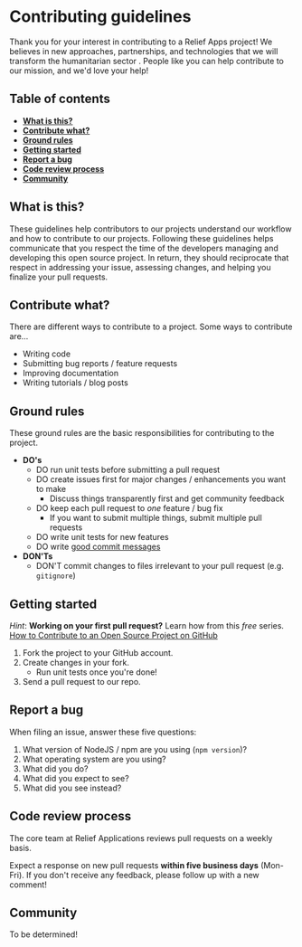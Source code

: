 Contributing guidelines
================================

Thank you for your interest in contributing to a Relief Apps project! We believes
in new approaches, partnerships, and technologies that we will transform the humanitarian sector . People like you can
help contribute to our mission, and we'd love your help!


## Table of contents

* **[What is this?](https://github.com/ReliefApplications/bms_front/blob/dev/CONTRIBUTING.md#what-is-this)**
* **[Contribute what?](https://github.com/ReliefApplications/bms_front/blob/dev/CONTRIBUTING.md#contribute-what)**
* **[Ground rules](https://github.com/ReliefApplications/bms_front/blob/dev/CONTRIBUTING.md#ground-rules)**
* **[Getting started](https://github.com/ReliefApplications/bms_front/blob/dev/CONTRIBUTING.md#getting-started)**
* **[Report a bug](https://github.com/ReliefApplications/bms_front/blob/dev/CONTRIBUTING.md#report-a-bug)**
* **[Code review process](https://github.com/ReliefApplications/bms_front/blob/dev/CONTRIBUTING.md#code-review-process)**
* **[Community](https://github.com/ReliefApplications/bms_front/blob/dev/CONTRIBUTING.md#community)**


## What is this?

These guidelines help contributors to our projects understand our workflow and
how to contribute to our projects. Following these guidelines helps communicate
that you respect the time of the developers managing and developing this open
source project. In return, they should reciprocate that respect in addressing
your issue, assessing changes, and helping you finalize your pull requests.


## Contribute what?

There are different ways to contribute to a project. Some ways to contribute
are…

* Writing code
* Submitting bug reports / feature requests
* Improving documentation
* Writing tutorials / blog posts


## Ground rules

These ground rules are the basic responsibilities for contributing to the
project.

* **DO's**
    * DO run unit tests before submitting a pull request
    * DO create issues first for major changes / enhancements you want to make
        * Discuss things transparently first and get community feedback
    * DO keep each pull request to _one_ feature / bug fix
        * If you want to submit multiple things, submit multiple pull requests
    * DO write unit tests for new features
    * DO write [good commit messages](http://tbaggery.com/2008/04/19/a-note-about-git-commit-messages.html)
* **DON'Ts**
    * DON'T commit changes to files irrelevant to your pull request (e.g.
	  `gitignore`)


## Getting started

_Hint_:  **Working on your first pull request?** Learn how from this _free_
series. [How to Contribute to an Open Source Project on GitHub](https://egghead.io/series/how-to-contribute-to-an-open-source-project-on-github) 

1. Fork the project to your GitHub account.
2. Create changes in your fork.
    * Run unit tests once you're done!
3. Send a pull request to our repo.


## Report a bug

When filing an issue, answer these five questions:

1. What version of NodeJS / npm are you using (`npm version`)?
2. What operating system are you using?
3. What did you do?
4. What did you expect to see?
5. What did you see instead?


## Code review process

The core team at Relief Applications reviews pull requests on a
weekly basis. 

Expect a response on new pull requests **within five business days** (Mon-Fri).
If you don't receive any feedback, please follow up with a new comment!


## Community

To be determined!

<!--
    We need to figure out how and where to build a community. :-)
 -->



